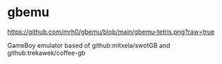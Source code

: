 # gbemu

https://github.com/mrh0/gbemu/blob/main/gbemu-tetris.png?raw=true

GameBoy emulator based of github:mitxela/swotGB and github:trekawek/coffee-gb
